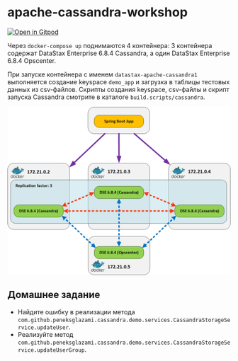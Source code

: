 # apache-cassandra-workshop
[![Open in Gitpod](https://gitpod.io/button/open-in-gitpod.svg)](https://gitpod.io/#https://github.com/peneksglazami/apache-cassandra-workshop)

Через `docker-compose up` поднимаются 4 контейнера: 3 контейнера содержат DataStax Enterprise 6.8.4 Cassandra, а один
DataStax Enterprise 6.8.4 Opscenter.

При запуске контейнера с именем `datastax-apache-cassandra1` выполняется создание keyspace `demo_app` и загрузка в таблицы
тестовых данных из csv-файлов.
Скрипты создания keyspace, csv-файлы и скрипт запуска Cassandra смотрите в каталоге `build.scripts/cassandra`.

![deployment](./img/deployment.png) 

## Домашнее задание
* Найдите ошибку в реализации метода `com.github.peneksglazami.cassandra.demo.services.CassandraStorageService.updateUser`.
* Реализуйте метод `com.github.peneksglazami.cassandra.demo.services.CassandraStorageService.updateUserGroup`.